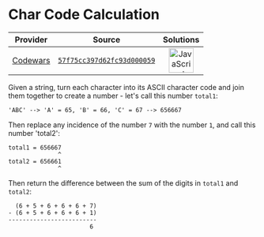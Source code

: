 [_metadata_:generated]: - "true"

# Char Code Calculation

<!-- INFO TABLE BEGIN -->

| Provider                                        | Source                                                                               | Solutions                                                                                                                                                    |
| :---------------------------------------------: | :----------------------------------------------------------------------------------: | :----------------------------------------------------------------------------------------------------------------------------------------------------------: |
| [Codewars](../../../docs/providers/Codewars.md) | [`57f75cc397d62fc93d000059`](https://www.codewars.com/kata/57f75cc397d62fc93d000059) | [<img src="https://res.cloudinary.com/rascaltwo/image/upload/v1631924076/javascript_ehszr7.svg" alt="JavaScript" title="JavaScript" width="50" />](solve.js) |

<!-- INFO TABLE END -->

Given a string, turn each character into its ASCII character code and join them together to create a number - let's call this number `total1`:

```
'ABC' --> 'A' = 65, 'B' = 66, 'C' = 67 --> 656667
```

Then replace any incidence of the number `7` with the number `1`, and call this number 'total2':
```
total1 = 656667
              ^
total2 = 656661
              ^
```

Then return the difference between the sum of the digits in `total1` and `total2`:

```
  (6 + 5 + 6 + 6 + 6 + 7)
- (6 + 5 + 6 + 6 + 6 + 1)
-------------------------
                       6
```

